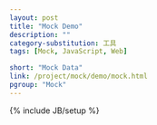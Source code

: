 ```yaml
---
layout: post
title: "Mock Demo"
description: ""
category-substitution: 工具
tags: [Mock, JavaScript, Web]

short: "Mock Data"
link: /project/mock/demo/mock.html
pgroup: "Mock"
---
```

{% include JB/setup %}
